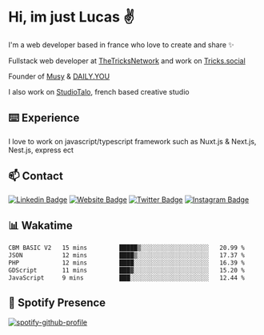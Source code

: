 # Hi, im just Lucas ✌️

I'm a web developer based in france who love to create and share ✨

Fullstack web developer at [TheTricksNetwork](https://thetricksnetwork.com/) and work on [Tricks.social](https://tricks.social)

Founder of [Musy](https://musy.app) & [DAILY.YOU](https://daily-you.app)

I also work on [StudioTalo](https://talodev.fr), french based creative studio

## ⌨️ Experience

I love to work on javascript/typescript framework such as Nuxt.js & Next.js, Nest.js, express ect

## 📫 Contact

[![Linkedin Badge](https://img.shields.io/badge/-LinkedIn-0e76a8?style=flat-square&logo=Linkedin&logoColor=white)](https://www.linkedin.com/in/lucasbellier/)
[![Website Badge](https://img.shields.io/badge/Website-3b5998?style=flat-square&logo=google-chrome&logoColor=white)](https://lucasblr.fr)
[![Twitter Badge](https://img.shields.io/badge/-Twitter-00acee?style=flat-square&logo=Twitter&logoColor=white)](https://twitter.com/ImJustLucas_)
[![Instagram Badge](https://img.shields.io/badge/-Instagram-e4405f?style=flat-square&logo=Instagram&logoColor=white)](https://instagram.com/luuucas.blr/)

## 📊 Wakatime
<!--START_SECTION:waka-->

```txt
CBM BASIC V2   15 mins         █████▒░░░░░░░░░░░░░░░░░░░   20.99 %
JSON           12 mins         ████▒░░░░░░░░░░░░░░░░░░░░   17.37 %
PHP            12 mins         ████░░░░░░░░░░░░░░░░░░░░░   16.39 %
GDScript       11 mins         ███▓░░░░░░░░░░░░░░░░░░░░░   15.20 %
JavaScript     9 mins          ███░░░░░░░░░░░░░░░░░░░░░░   12.44 %
```

<!--END_SECTION:waka-->

## 🎵 Spotify Presence

[![spotify-github-profile](https://spotify-github-profile.vercel.app/api/view?uid=zelder175&cover_image=true&theme=novatorem&show_offline=true&background_color=ffffff&bar_color=e3f6fb&bar_color_cover=true)](https://spotify-github-profile.vercel.app/api/view?uid=zelder175&redirect=true)
